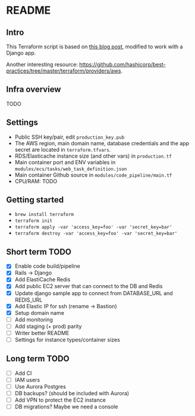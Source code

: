 # README

## Intro

This Terraform script is based on [this blog post](https://thecode.pub/easy-deploy-your-docker-applications-to-aws-using-ecs-and-fargate-a988a1cc842f), modified to work with a Django app.

Another interesting resource: https://github.com/hashicorp/best-practices/tree/master/terraform/providers/aws.

## Infra overview

TODO

## Settings

* Public SSH key/pair, edit `production_key.pub`
* The AWS region, main domain name, database credentials and the app secret are located
in `terraform.tfvars`.
* RDS/Elasticache instance size (and other vars) in `production.tf`
* Main container port and ENV variables in `modules/ecs/tasks/web_task_definition.json`
* Main container Github source in `modules/code_pipeline/main.tf`
* CPU/RAM: TODO

## Getting started

* `brew install terraform`
* `terraform init`
* `terraform apply -var 'access_key=foo' -var 'secret_key=bar'`
* `terraform destroy -var 'access_key=foo' -var 'secret_key=bar'`

## Short term TODO

- [x] Enable code build/pipeline
- [x] Rails -> Django
- [x] Add ElastiCache Redis
- [x] Add public EC2 server that can connect to the DB and Redis
- [x] Update django sample app to connect from DATABASE_URL and REDIS_URL
- [x] Add Elastic IP for ssh (rename -> Bastion)
- [x] Setup domain name
- [ ] Add monitoring
- [ ] Add staging (+ prod) parity
- [ ] Writer better README
- [ ] Settings for instance types/container sizes

## Long term TODO

- [ ] Add CI
- [ ] IAM users
- [ ] Use Aurora Postgres
- [ ] DB backups? (should be included with Aurora)
- [ ] Add VPN to protect the EC2 instance
- [ ] DB migrations? Maybe we need a console
